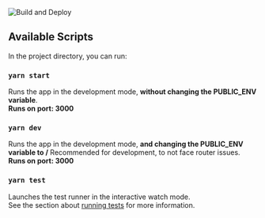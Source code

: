 ![Build and Deploy](https://github.com/mutafow/edtech-frontend/workflows/Build%20and%20Deploy/badge.svg)

## Available Scripts

In the project directory, you can run:

### `yarn start`

Runs the app in the development mode, **without changing the PUBLIC_ENV variable**.<br />
**Runs on port: 3000**

### `yarn dev`

Runs the app in the development mode, **and changing the PUBLIC_ENV variable to /** Recommended for development, to not face router issues.<br />
**Runs on port: 3000**

### `yarn test`

Launches the test runner in the interactive watch mode.<br />
See the section about [running tests](https://facebook.github.io/create-react-app/docs/running-tests) for more information.
